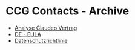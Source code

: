 # CCG Contacts - Archive

- [Analyse Claudeo Vertrag](../../../../../2cu.atlassian.net/wiki/spaces/CCU/pages/1873412103/Analyse_Claudeo_Vertrag.md)
- [DE - EULA](../../../../../2cu.atlassian.net/wiki/spaces/CCU/pages/1881473059/DE_-_EULA.md)
- [Datenschutzrichtlinie](../../../../../2cu.atlassian.net/wiki/spaces/CCU/pages/1881440265/Datenschutzrichtlinie.md)